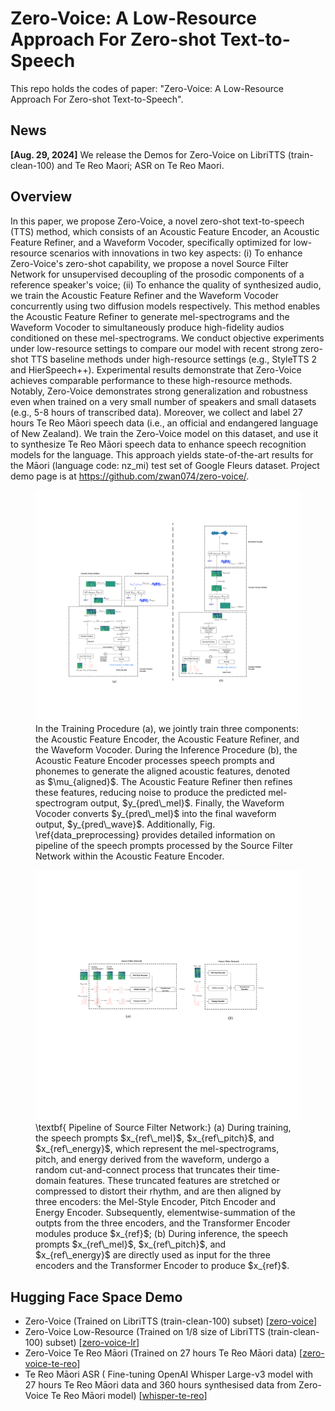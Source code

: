 # Zero-Voice: A Low-Resource Approach For Zero-shot Text-to-Speech

This repo holds the codes of paper: "Zero-Voice: A Low-Resource Approach For Zero-shot Text-to-Speech".

## News

**[Aug. 29, 2024]** We release the Demos for Zero-Voice on LibriTTS (train-clean-100) and Te Reo Maori;  ASR on Te Reo Maori.

## Overview

In this paper, we propose  Zero-Voice, a novel zero-shot text-to-speech (TTS) method, which  consists of an Acoustic Feature Encoder, an Acoustic Feature Refiner, and a Waveform Vocoder, specifically optimized for low-resource scenarios with innovations in two key aspects: 
(i) To enhance Zero-Voice's zero-shot capability, we propose a novel Source Filter Network for unsupervised decoupling of the prosodic components of a reference speaker's voice; 
(ii) To enhance the quality of synthesized audio, we train the Acoustic Feature Refiner and the Waveform Vocoder concurrently using two diffusion models respectively. This method enables the Acoustic Feature Refiner to generate mel-spectrograms and the Waveform Vocoder to simultaneously produce high-fidelity audios conditioned on these mel-spectrograms. 
We conduct objective experiments under low-resource settings to compare our model with recent strong zero-shot TTS baseline methods under high-resource settings (e.g., StyleTTS 2 and HierSpeech++). Experimental results demonstrate that Zero-Voice achieves comparable performance to these high-resource methods. 
Notably, Zero-Voice demonstrates strong generalization and robustness even when trained on a very small number of speakers and small datasets (e.g., 5-8 hours of transcribed data). Moreover, we collect and label 27 hours Te Reo Māori speech data (i.e., an official and endangered language of New Zealand). We train the Zero-Voice model on this dataset, and use it to synthesize Te Reo Māori speech data to enhance speech recognition models for the language. This approach yields state-of-the-art results for the Māori (language code: nz\_mi) test set of Google Fleurs dataset.
Project demo page is at https://github.com/zwan074/zero-voice/.

<figure>
<img src="assets/modeltrainingandinference.svg" alt="modeltrainingandinference" style="zoom: 50%;" />
<figcaption>In the Training Procedure (a), we jointly train three components: the Acoustic Feature Encoder, the Acoustic Feature Refiner, and the Waveform Vocoder. During the Inference Procedure (b), the Acoustic Feature Encoder processes speech prompts and phonemes to generate the aligned acoustic features, denoted as $\mu_{aligned}$. The Acoustic Feature Refiner then refines these features, reducing noise to produce the predicted mel-spectrogram output, $y_{pred\_mel}$. Finally, the Waveform Vocoder converts $y_{pred\_mel}$ into the final waveform output, $y_{pred\_wave}$. Additionally, Fig. \ref{data_preprocessing} provides detailed information on pipeline of the speech prompts processed by the Source Filter Network within the Acoustic Feature Encoder.</figcaption>
</figure>

<figure>
<img src="assets/data_preprocessing.svg" alt="/data_preprocessing" style="zoom: 70%;" />
<figcaption>\textbf{ Pipeline of Source Filter Network:} (a) 
During training, the speech prompts $x_{ref\_mel}$, $x_{ref\_pitch}$, and $x_{ref\_energy}$, which represent the mel-spectrograms, pitch, and energy derived from the waveform, undergo a random cut-and-connect process that truncates their time-domain features. These truncated features are stretched or compressed to distort their rhythm, and are then aligned by three encoders: the Mel-Style Encoder, Pitch Encoder and Energy Encoder. Subsequently, elementwise-summation of the outpts from the three encoders, and the Transformer Encoder modules produce $x_{ref}$;
(b) During inference, the speech prompts $x_{ref\_mel}$, $x_{ref\_pitch}$, and $x_{ref\_energy}$ are directly used as input for the three encoders and the Transformer Encoder to produce $x_{ref}$. </figcaption>
</figure>

## Hugging Face Space Demo

- Zero-Voice (Trained on LibriTTS (train-clean-100) subset) [[zero-voice](https://huggingface.co/spaces/zwan074/zero-voice)] 
- Zero-Voice Low-Resource (Trained on 1/8 size of LibriTTS (train-clean-100) subset)  [[zero-voice-lr](https://huggingface.co/spaces/zwan074/zero-voice-lr)] 
- Zero-Voice Te Reo Māori (Trained on 27 hours Te Reo Māori data)  [[zero-voice-te-reo](https://huggingface.co/spaces/zwan074/zero-voice-te-reo)] 
- Te Reo Māori ASR ( Fine-tuning OpenAI Whisper Large-v3 model with 27 hours Te Reo Māori data and 360 hours synthesised data from Zero-Voice Te Reo Māori model)  [[whisper-te-reo](https://huggingface.co/spaces/zwan074/whisper-te-reo)] 

